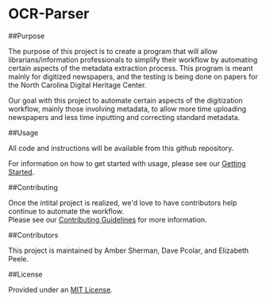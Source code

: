 OCR-Parser
===============

##Purpose

The purpose of this project is to create a program that will allow librarians/information professionals to simplify their workflow by automating certain aspects of the metadata extraction process.  This program is meant mainly for digitized newspapers, and the testing is being done on papers for the North Carolina Digital Heritage Center.

Our goal with this project to automate certain aspects of the digitization workflow, mainly those involving metadata, to allow more time uploading newspapers and less time inputting and correcting standard metadata.

##Usage

All code and instructions will be available from this github repository.  

For information on how to get started with usage, please see our [Getting Started](Getting_Started.md).

##Contributing

Once the intital project is realized, we'd love to have contributors help continue to automate the workflow.  
Please see our [Contributing Guidelines](CONTRIBUTING.md) for more information.

##Contributors

This project is maintained by Amber Sherman, Dave Pcolar, and Elizabeth Peele.

##License

Provided under an [MIT License](LICENSE.md).

